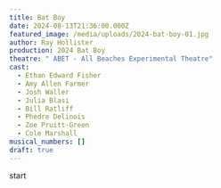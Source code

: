 ```yaml
---
title: Bat Boy
date: 2024-08-13T21:36:00.000Z
featured_image: /media/uploads/2024-bat-boy-01.jpg
author: Ray Hollister
production: 2024 Bat Boy
theatre: " ABET - All Beaches Experimental Theatre"
cast:
  - Ethan Edward Fisher
  - Amy Allen Farmer
  - Josh Waller
  - Julia Blasi
  - Bill Ratliff
  - Phedre Delinois
  - Zoe Pruitt-Green
  - Cole Marshall
musical_numbers: []
draft: true
---
```

start
